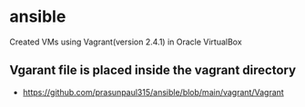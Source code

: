 # ansible
Created VMs using Vagrant(version 2.4.1) in Oracle VirtualBox

## Vgarant file is placed inside the vagrant directory  
- https://github.com/prasunpaul315/ansible/blob/main/vagrant/Vagrant


